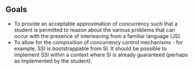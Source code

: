 ## Goals

* To provide an acceptable approximation of concurrency such that a student is
  permitted to reason about the various problems that can occur with the
  presence of interleaving from a familiar language (JS).
* To allow for the composition of concurrency control mechanisms - for example,
  SSI is bootstrappable from SI. It should be possible to implement SSI within
  a context where SI is already guaranteed (perhaps as implemented by the
  student).
